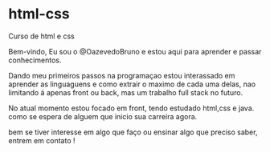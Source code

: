 # html-css
 Curso de html e css

Bem-vindo, Eu sou o @OazevedoBruno e estou aqui para aprender e passar conhecimentos.

Dando meu primeiros passos na programaçao estou interassado em aprender as linguaguens e como extrair o maximo de 
cada uma delas, nao limitando á apenas front ou back, mas um trabalho full stack no futuro. 

No atual momento estou focado em front, tendo estudado html,css e java. como se espera de alguem que inicio sua
carreira agora.

bem se tiver interesse em algo que faço ou ensinar algo que preciso saber, entrem em contato !